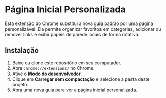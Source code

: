 # Página Inicial Personalizada

Esta extensão do Chrome substitui a nova guia padrão por uma página personalizável. Ela permite organizar favoritos em categorias, adicionar ou remover links e exibir papéis de parede locais de forma rotativa.

## Instalação
1. Baixe ou clone este repositório em seu computador.
2. Abra `chrome://extensions/` no Chrome.
3. Ative o **Modo do desenvolvedor**.
4. Clique em **Carregar sem compactação** e selecione a pasta deste projeto.
5. Abra uma nova guia para ver a página inicial personalizada.
